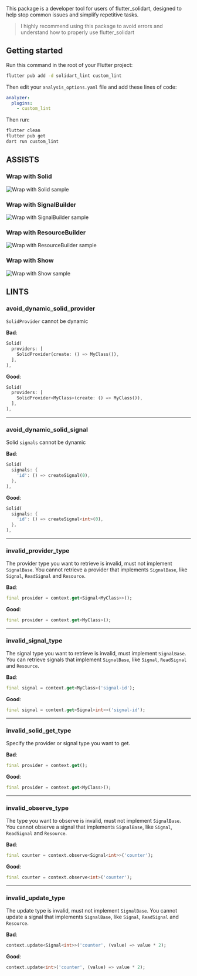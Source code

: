 This package is a developer tool for users of flutter_solidart, designed to help stop common issues and simplify repetitive tasks.

> I highly recommend using this package to avoid errors and understand how to properly use flutter_solidart

## Getting started

Run this command in the root of your Flutter project:

```sh
flutter pub add -d solidart_lint custom_lint
```

Then edit your `analysis_options.yaml` file and add these lines of code:

```yaml
analyzer:
  plugins:
    - custom_lint
```

Then run:

```sh
flutter clean
flutter pub get
dart run custom_lint
```

## ASSISTS

### Wrap with Solid

![Wrap with Solid sample](https://raw.githubusercontent.com/nank1ro/solidart/main/packages/solidart_lint/assets/wrap_with_solid.gif)

### Wrap with SignalBuilder

![Wrap with SignalBuilder sample](https://raw.githubusercontent.com/nank1ro/solidart/main/packages/solidart_lint/assets/wrap_with_signal_builder.gif)

### Wrap with ResourceBuilder

![Wrap with ResourceBuilder sample](https://raw.githubusercontent.com/nank1ro/solidart/main/packages/solidart_lint/assets/wrap_with_resource_builder.gif)

### Wrap with Show

![Wrap with Show sample](https://raw.githubusercontent.com/nank1ro/solidart/main/packages/solidart_lint/assets/wrap_with_show.gif)

## LINTS

### avoid_dynamic_solid_provider

`SolidProvider` cannot be dynamic

**Bad**:

```dart
Solid(
  providers: [
    SolidProvider(create: () => MyClass()),
  ],
),
```

**Good**:

```dart
Solid(
  providers: [
    SolidProvider<MyClass>(create: () => MyClass()),
  ],
),
```

---

### avoid_dynamic_solid_signal

Solid `signals` cannot be dynamic

**Bad**:

```dart
Solid(
  signals: {
    'id': () => createSignal(0),
  },
),
```

**Good**:

```dart
Solid(
  signals: {
    'id': () => createSignal<int>(0),
  },
),
```

---

### invalid_provider_type

The provider type you want to retrieve is invalid, must not implement `SignalBase`.
You cannot retrieve a provider that implements `SignalBase`, like `Signal`, `ReadSignal` and `Resource`.

**Bad**:

```dart
final provider = context.get<Signal<MyClass>>();
```

**Good**:

```dart
final provider = context.get<MyClass>();
```

---

### invalid_signal_type

The signal type you want to retrieve is invalid, must implement `SignalBase`.
You can retrieve signals that implement `SignalBase`, like `Signal`, `ReadSignal` and `Resource`.

**Bad**:

```dart
final signal = context.get<MyClass>('signal-id');
```

**Good**:

```dart
final signal = context.get<Signal<int>>('signal-id');
```

---

### invalid_solid_get_type

Specify the provider or signal type you want to get.

**Bad**:

```dart
final provider = context.get();
```

**Good**:

```dart
final provider = context.get<MyClass>();
```

---

### invalid_observe_type

The type you want to observe is invalid, must not implement `SignalBase`.
You cannot observe a signal that implements `SignalBase`, like `Signal`, `ReadSignal` and `Resource`.

**Bad**:

```dart
final counter = context.observe<Signal<int>>('counter');
```

**Good**:

```dart
final counter = context.observe<int>('counter');
```

---

### invalid_update_type

The update type is invalid, must not implement `SignalBase`.
You cannot update a signal that implements `SignalBase`, like `Signal`, `ReadSignal` and `Resource`.

**Bad**:

```dart
context.update<Signal<int>>('counter', (value) => value * 2);
```

**Good**:

```dart
context.update<int>('counter', (value) => value * 2);
```
